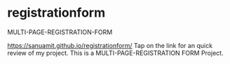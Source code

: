 # registrationform
MULTI-PAGE-REGISTRATION-FORM

https://sanuamit.github.io/registrationform/ Tap on the link for an quick review of my project. This is a MULTI-PAGE-REGISTRATION FORM Project.
